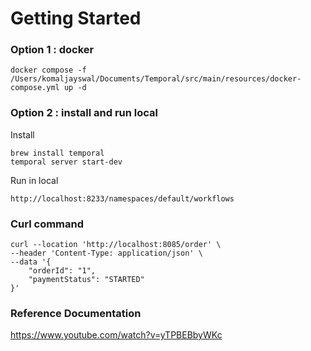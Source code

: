 # Getting Started
### Option 1 : docker
```
docker compose -f /Users/komaljayswal/Documents/Temporal/src/main/resources/docker-compose.yml up -d
```
### Option 2 : install and run local

Install
```
brew install temporal
temporal server start-dev
```
Run in local
```
http://localhost:8233/namespaces/default/workflows
```
### Curl command
```
curl --location 'http://localhost:8085/order' \
--header 'Content-Type: application/json' \
--data '{
    "orderId": "1",
    "paymentStatus": "STARTED"
}'
```

### Reference Documentation

https://www.youtube.com/watch?v=yTPBEBbyWKc

